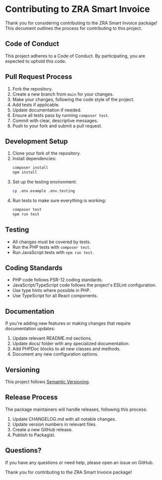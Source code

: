 # Contributing to ZRA Smart Invoice

Thank you for considering contributing to the ZRA Smart Invoice package! This document outlines the process for contributing to this project.

## Code of Conduct

This project adheres to a Code of Conduct. By participating, you are expected to uphold this code.

## Pull Request Process

1. Fork the repository.
2. Create a new branch from `main` for your changes.
3. Make your changes, following the code style of the project.
4. Add tests if applicable.
5. Update documentation if needed.
6. Ensure all tests pass by running `composer test`.
7. Commit with clear, descriptive messages.
8. Push to your fork and submit a pull request.

## Development Setup

1. Clone your fork of the repository.
2. Install dependencies:
   ```bash
   composer install
   npm install
   ```
3. Set up the testing environment:
   ```bash
   cp .env.example .env.testing
   ```
4. Run tests to make sure everything is working:
   ```bash
   composer test
   npm run test
   ```

## Testing

- All changes must be covered by tests.
- Run the PHP tests with `composer test`.
- Run JavaScript tests with `npm run test`.

## Coding Standards

- PHP code follows PSR-12 coding standards.
- JavaScript/TypeScript code follows the project's ESLint configuration.
- Use type hints where possible in PHP.
- Use TypeScript for all React components.

## Documentation

If you're adding new features or making changes that require documentation updates:

1. Update relevant README.md sections.
2. Update docs/ folder with any specialized documentation.
3. Add PHPDoc blocks to all new classes and methods.
4. Document any new configuration options.

## Versioning

This project follows [Semantic Versioning](https://semver.org/).

## Release Process

The package maintainers will handle releases, following this process:

1. Update CHANGELOG.md with all notable changes.
2. Update version numbers in relevant files.
3. Create a new GitHub release.
4. Publish to Packagist.

## Questions?

If you have any questions or need help, please open an issue on GitHub.

Thank you for contributing to the ZRA Smart Invoice package!
